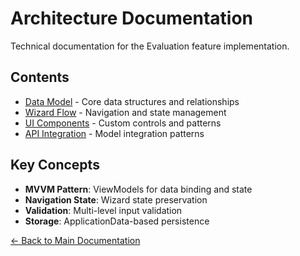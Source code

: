 # Architecture Documentation

Technical documentation for the Evaluation feature implementation.

## Contents

- [Data Model](data-model.md) - Core data structures and relationships
- [Wizard Flow](wizard-flow.md) - Navigation and state management
- [UI Components](ui-components.md) - Custom controls and patterns
- [API Integration](api-integration.md) - Model integration patterns

## Key Concepts

- **MVVM Pattern**: ViewModels for data binding and state
- **Navigation State**: Wizard state preservation
- **Validation**: Multi-level input validation
- **Storage**: ApplicationData-based persistence

[← Back to Main Documentation](../README.md)
